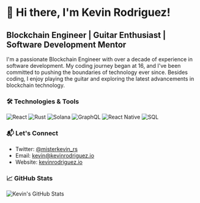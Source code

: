 # 👋 Hi there, I'm Kevin Rodriguez!

## Blockchain Engineer | Guitar Enthusiast | Software Development Mentor

I'm a passionate Blockchain Engineer with over a decade of experience in software development. My coding journey began at 16, and I've been committed to pushing the boundaries of technology ever since. Besides coding, I enjoy playing the guitar and exploring the latest advancements in blockchain technology.

### 🛠 Technologies & Tools
![React](https://img.shields.io/badge/-React-black?style=flat-square&logo=react)
![Rust](https://img.shields.io/badge/-Rust-black?style=flat-square&logo=rust)
![Solana](https://img.shields.io/badge/-Solana-black?style=flat-square&logo=solana)
![GraphQL](https://img.shields.io/badge/-GraphQL-black?style=flat-square&logo=graphql)
![React Native](https://img.shields.io/badge/-React%20Native-black?style=flat-square&logo=react)
![SQL](https://img.shields.io/badge/-SQL-black?style=flat-square&logo=postgresql)

### 📬 Let's Connect
- Twitter: [@misterkevin_rs](https://twitter.com/misterkevin_rs)
- Email: [kevin@kevinrodriguez.io](mailto:_@kevinrodriguez.io)
- Website: [kevinrodriguez.io](https://kevinrodriguez.io)

### 📈 GitHub Stats
![Kevin's GitHub Stats](https://github-readme-stats.vercel.app/api?username=kevinrodriguez-io&show_icons=true&theme=dark)

